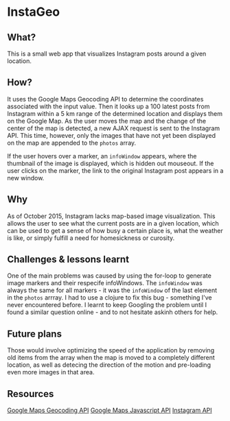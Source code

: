 # InstaGeo

## What?

This is a small web app that visualizes Instagram posts around a given location.

## How?

It uses the Google Maps Geocoding API to determine the coordinates associated with the input value. Then it looks up a 100 latest posts from Instagram within a 5 km range of the determined location and displays them on the Google Map. As the user moves the map and the change of the center of the map is detected, a new AJAX request is sent to the Instagram API. This time, however, only the images that have not yet been displayed on the map are appended to the `photos` array.

If the user hovers over a marker, an `infoWindow` appears, where the thumbnail of the image is displayed, which is hidden out mouseout. If the user clicks on the marker, the link to the original Instagram post appears in a new window.

## Why

As of October 2015, Instagram lacks map-based image visualization. This allows the user to see what the current posts are in a given location, which can be used to get a sense of how busy a certain place is, what the weather is like, or simply fulfill a need for homesickness or curosity.

## Challenges & lessons learnt

One of the main problems was caused by using the for-loop to generate image markers and their respecife infoWindows. The `infoWindow` was always the same for all markers - it was the `infoWindow` of the last element in the `photos` arrray. I had to use a clojure to fix this bug - something I've never encountered before. I learnt to keep Googling the problem until I found a similar question online - and to not hesitate askinh others for help.

## Future plans

Those would involve optimizing the speed of the application by removing old items from the array when the map is moved to a completely different location, as well as detecing the direction of the motion  and pre-loading even more images in that area.

## Resources

[Google Maps Geocoding API](https://developers.google.com/maps/documentation/geocoding/intro)
[Google Maps Javascript API](https://developers.google.com/maps/documentation/javascript/)
[Instagram API](https://instagram.com/developer/)
